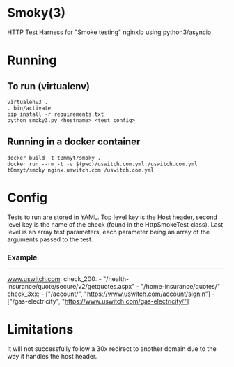 # Smoky(3)

HTTP Test Harness for "Smoke testing" nginxlb using python3/asyncio.

# Running

## To run (virtualenv)

    virtualenv3 .
    . bin/activate
    pip install -r requirements.txt
    python smoky3.py <hostname> <test config>

## Running in a docker container

    docker build -t t0mmyt/smoky .
    docker run --rm -t -v $(pwd)/uswitch.com.yml:/uswitch.com.yml t0mmyt/smoky nginx.uswitch.com /uswitch.com.yml

# Config

Tests to run are stored in YAML. Top level key is the Host header, second level key is the name of the check (found in the HttpSmokeTest class).  Last level is an array test parameters, each parameter being an array of the arguments passed to the test.

### Example

---
www.uswitch.com:
  check_200:
    - "/health-insurance/quote/secure/v2/getquotes.aspx"
    - "/home-insurance/quotes/"
  check_3xx:
    - ["/account/", "https://www.uswitch.com/account/signin"]
    - ["/gas-electricity", "https://www.uswitch.com/gas-electricity/"]

# Limitations

It will not successfully follow a 30x redirect to another domain due to the way it handles the host header.
